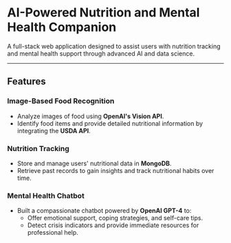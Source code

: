 # AI-Powered Nutrition and Mental Health Companion  

A full-stack web application designed to assist users with nutrition tracking and mental health support through advanced AI and data science.  

---

## Features  

### Image-Based Food Recognition  
- Analyze images of food using **OpenAI's Vision API**.  
- Identify food items and provide detailed nutritional information by integrating the **USDA API**.  

### Nutrition Tracking  
- Store and manage users' nutritional data in **MongoDB**.  
- Retrieve past records to gain insights and track nutritional habits over time.  

### Mental Health Chatbot  
- Built a compassionate chatbot powered by **OpenAI GPT-4** to:  
  - Offer emotional support, coping strategies, and self-care tips.  
  - Detect crisis indicators and provide immediate resources for professional help.  

